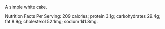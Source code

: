 A simple white cake.

Nutrition Facts
Per Serving:
209 calories; protein 3.1g; carbohydrates 29.4g; fat 8.9g; cholesterol 52.1mg; sodium 141.8mg. 
